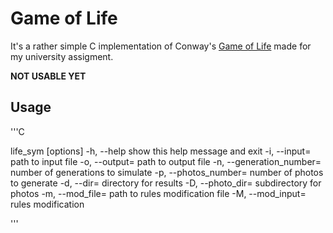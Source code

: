 Game of Life
============

It's a rather simple C implementation of Conway's [Game of Life](http://en.wikipedia.org/wiki/Conway's_Game_of_Life) made for my university assigment.

**NOT USABLE YET**

## Usage
'''C

life_sym [options]
    -h, --help                        show this help message and exit
    -i, --input=<str>                 path to input file
    -o, --output=<str>                path to output file
    -n, --generation_number=<int>     number of generations to simulate
    -p, --photos_number=<int>         number of photos to generate
    -d, --dir=<str>                   directory for results
    -D, --photo_dir=<str>             subdirectory for photos
    -m, --mod_file=<str>              path to rules modification file
    -M, --mod_input=<str>             rules modification

'''
